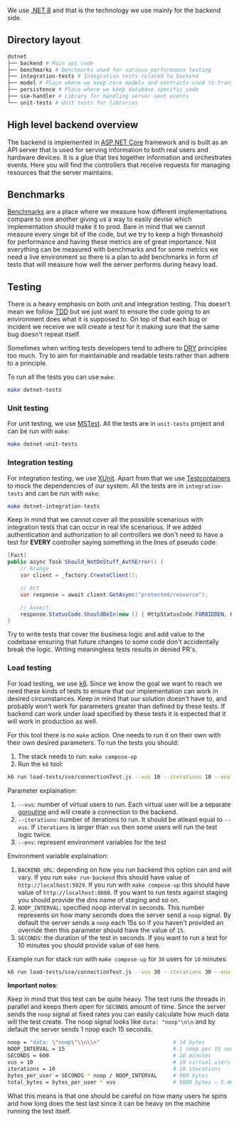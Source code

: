 We use [.NET 8](https://dotnet.microsoft.com/en-us/download/dotnet/8.0) and that is the technology we use mainly for the backend side.

## Directory layout
<!-- To update the list bellow run in root directory:
tree dotnet -L 1 -a
Remember to remove .gitignored files if they render-->
```bash
dotnet
├── backend # Main api code
├── benchmarks # Benchmarks used for various performance testing
├── integration-tests # Integration tests related to backend
├── model # Place where we keep core models and contracts used to transmit data
├── persistence # Place where we keep database specific code
├── sse-handler # Library for handling server sent events
└── unit-tests # Unit tests for libraries

```

## High level backend overview
The backend is implemented in [ASP.NET Core](https://dotnet.microsoft.com/en-us/apps/aspnet) framework and is built as an API server that is used for serving information to both real users and hardware devices. It is a glue that ties together information and orchestrates events. Here you will find the controllers that receive requests for managing resources that the server maintains.

## Benchmarks
[Benchmarks](https://en.wikipedia.org/wiki/Benchmarking) are a place where we measure how different implementations compare to one another giving us a way to easily devise which implementation should make it to prod. Bare in mind that we cannot measure every singe bit of the code, but we try to keep a high threashold for performance and having these metrics are of great importance. Not everything can be measured with benchmarks and for some metrics we need a live environment so there is a plan to add benchmarks in form of tests that will measure how well the server performs during heavy load.

## Testing
There is a heavy emphasis on both unit and integration testing. This doesn't mean we follow [TDD](https://en.wikipedia.org/wiki/Test-driven_development) but we just want to ensure the code going to an environment does what it is supposed to. On top of that each bug or incident we receive we will create a test for it making sure that the same bug doesn't repeat itself.

Sometimes when writing tests developers tend to adhere to [DRY](https://en.wikipedia.org/wiki/Don't_repeat_yourself) principles too much. Try to aim for maintainable and readable tests rather than adhere to a principle.

To run all the tests you can use `make`:
```bash
make dotnet-tests
```

### Unit testing
For unit testing, we use [MSTest](https://learn.microsoft.com/en-us/dotnet/core/testing/unit-testing-with-mstest). All the tests are in `unit-tests` project and can be run with `make`:
```bash
make dotnet-unit-tests
```

### Integration testing
For integration testing, we use [XUnit](https://learn.microsoft.com/en-us/aspnet/core/test/integration-tests?view=aspnetcore-8.0). Apart from that we use [Testcontainers](https://dotnet.testcontainers.org/) to mock the dependencies of our system. All the tests are in `integration-tests` and can be run with `make`:
```bash
make dotnet-integration-tests
```

Keep in mind that we cannot cover all the possible scenarious with integration tests that can occur in real life scenarious. If we added authentication and authorization to all controllers we don't need to have a test for **EVERY** controller saying something in the lines of pseudo code:
```c#
[Fact]
public async Task Should_NotDoStuff_AuthError() {
    // Arange
    var client = _factory.CreateClient();

    // Act
    var response = await client.GetAsync("protected/resource");

    // Assert
    response.StatusCode.ShouldBeIn(new [] { HttpStatusCode.FORBIDDEN, HttpStatusCode.UNAUTHORIZED })
}
```

Try to write tests that cover the business logic and add value to the codebase ensuring that future changes to some code don't accidentally break the logic. Writing meaningless tests results in denied PR's.

### Load testing
For load testing, we use [k6](https://grafana.com/docs/k6/latest/). Since we know the goal we want to reach we need these kinds of tests to ensure that our implementation can work in desired circumstances. Keep in mind that our solution doesn't have to, and probably won't work for parameters greater than defined by these tests. If backend can work under load specified by these tests it is expected that it will work in production as well.

For this tool there is no `make` action. One needs to run it on their own with their own desired parameters. To run the tests you should:

1. The stack needs to run: `make compose-up`
2. Run the `k6` tool:
```bash
k6 run load-tests/sse/connectionTest.js --vus 10 --iterations 10 --env BACKEND_URL=<backend-url> --env NOOP_INTERVAL=<noop-interval> --env SECONDS=<seconds>
```

Parameter explaination:

1. `--vus`: number of virtual users to run. Each virtual user will be a separate [goroutine](https://go.dev/tour/concurrency/1) and will create a connection to the backend.
2. `--iterations`: number of iterations to run. It should be atleast equal to `--vus`. If `iterations` is larger than `vus` then some users will run the test logic twice.
3. `--env`: represent environment variables for the test

Environment variable explaination:

1. `BACKEND_URL`: depending on how you run backend this option can and will vary. If you run `make run-backend` this should have value of `http://localhost:5029`. If you run with `make compose-up` this should have value of `http://localhost:8080`. If you want to run tests against staging you should provide the dns name of staging and so on.
2. `NOOP_INTERVAL`: specified noop interval in seconds. This number represents on how many seconds does the server send a `noop` signal. By default the server sends a `noop` each 15s so if you haven't provided an override then this parameter should have the value of `15`.
3. `SECONDS`: the duration of the test in seconds. If you want to run a test for 10 minutes you should provide value of `600` here.

Example run for stack run with `make compose-up` for `30` users for `10` minutes:
```bash
k6 run load-tests/sse/connectionTest.js --vus 30 --iterations 30 --env BACKEND_URL=http://localhost:8080 --env NOOP_INTERVAL=15 --env SECONDS=600
```

**Important notes**:

Keep in mind that this test can be quite heavy. The test runs the threads in parallel and keeps them open for `SECONDS` amount of time. Since the server sends the `noop` signal at fixed rates you can easily calculate how much data will the test create. The noop signal looks like `data: "noop"\n\n` and by default the server sends 1 noop each 15 seconds.
```bash
noop = "data: \"noop\"\\n\\n"                       # 14 bytes
NOOP_INTERVAL = 15                                  # 1 noop per 15 seconds
SECONDS = 600                                       # 10 minutes
vus = 10                                            # 10 virtual users
iterations = 10                                     # 10 iterations
bytes_per_user = SECONDS * noop / NOOP_INTERVAL     # 560 bytes
total_bytes = bytes_per_user * vus                  # 5600 bytes ~ 5.46 kB
```
What this means is that one should be careful on how many users he spins and how long does the test last since it can be heavy on the machine running the test itself.
